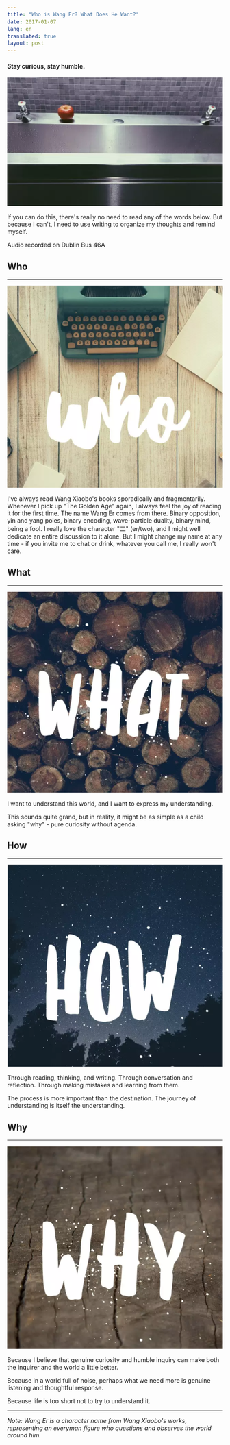 ```yaml
---
title: "Who is Wang Er? What Does He Want?"
date: 2017-01-07
lang: en
translated: true
layout: post
---
```


#### Stay curious, stay humble.
![On Liberty](/pic/start.png)

If you can do this, there's really no need to read any of the words below. But because I can't, I need to use writing to organize my thoughts and remind myself.

Audio recorded on Dublin Bus 46A

## Who
---
![](/pic/who.png)

I've always read Wang Xiaobo's books sporadically and fragmentarily. Whenever I pick up "The Golden Age" again, I always feel the joy of reading it for the first time. The name Wang Er comes from there. Binary opposition, yin and yang poles, binary encoding, wave-particle duality, binary mind, being a fool. I really love the character "二" (er/two), and I might well dedicate an entire discussion to it alone. But I might change my name at any time - if you invite me to chat or drink, whatever you call me, I really won't care.

## What
---
![](/pic/what.png)

I want to understand this world, and I want to express my understanding.

This sounds quite grand, but in reality, it might be as simple as a child asking "why" - pure curiosity without agenda.

## How
---
![](/pic/how.png)

Through reading, thinking, and writing. Through conversation and reflection. Through making mistakes and learning from them.

The process is more important than the destination. The journey of understanding is itself the understanding.

## Why
---
![](/pic/why.png)

Because I believe that genuine curiosity and humble inquiry can make both the inquirer and the world a little better.

Because in a world full of noise, perhaps what we need more is genuine listening and thoughtful response.

Because life is too short not to try to understand it.

---

*Note: Wang Er is a character name from Wang Xiaobo's works, representing an everyman figure who questions and observes the world around him.*